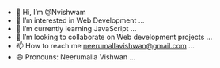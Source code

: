 - 👋 Hi, I’m @Nvishwam
- 👀 I’m interested in Web Development ...
- 🌱 I’m currently learning JavaScript ...
- 💞️ I’m looking to collaborate on Web development projects ...
- 📫 How to reach me neerumallavishwan@gmail.com ...
- 😄 Pronouns: Neerumalla Vishwan ...



<!---
Nvishwam/Nvishwam is a ✨ special ✨ repository because its `README.md` (this file) appears on your GitHub profile.
You can click the Preview link to take a look at your changes.
--->

